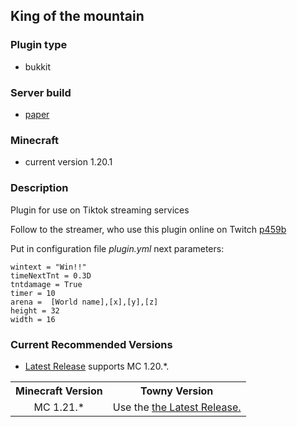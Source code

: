 ## King of the mountain
### Plugin type
- bukkit
### Server build
- [paper](https://papermc.io/)
### Minecraft
- current version 1.20.1
### Description
Plugin for use on Tiktok streaming services

Follow to the streamer, who use this plugin online on Twitch [p459b](https://www.twitch.tv/p459b)

Put in configuration file *plugin.yml* next parameters:
```
wintext = "Win!!"
timeNextTnt = 0.3D
tntdamage = True
timer = 10
arena =  [World name],[x],[y],[z]
height = 32
width = 16
```
### Current Recommended Versions
* [Latest Release](https://github.com/jdayamx/king/releases/latest/) supports MC 1.20.*.

<table>
<tr><th> Minecraft Version</th><th>Towny Version</th></tr>
<tr align=center><td> MC 1.21.* </td><td> Use the <a href=https://github.com/jdayamx/king/releases>the Latest Release.</a></td>
</table>